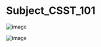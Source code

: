 # Subject_CSST_101



![image](https://github.com/user-attachments/assets/99ee2e88-1f34-4fbd-a8a9-b77091ee35ee)


![image](https://github.com/user-attachments/assets/7480a9b8-5feb-425b-be12-519eade0555f)
